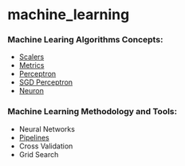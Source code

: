 # machine_learning
### Machine Learing Algorithms Concepts:
  * [Scalers](https://github.com/CatalaniCD/machine_learning/blob/main/scalers.py)
  * [Metrics](https://github.com/CatalaniCD/machine_learning/blob/main/under_dev.py)
  * [Perceptron](https://github.com/CatalaniCD/machine_learning/blob/main/perceptron.py)
  * [SGD Perceptron](https://github.com/CatalaniCD/machine_learning/blob/main/perceptron_sgd.py)
  * [Neuron](https://github.com/CatalaniCD/machine_learning/blob/main/neuron.py)
  
### Machine Learning Methodology and Tools:
  * Neural Networks
  * [Pipelines](https://github.com/CatalaniCD/machine_learning/blob/main/pipeline.py)
  * Cross Validation
  * Grid Search
